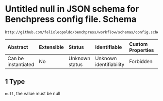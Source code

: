 # Untitled null in JSON schema for Benchpress config file. Schema

```txt
http://github.com/felixleopoldo/benchpress/workflow/schemas/config.schema.json#/definitions/benchmarks/properties/ylim/anyOf/1
```



| Abstract            | Extensible | Status         | Identifiable            | Custom Properties | Additional Properties | Access Restrictions | Defined In                                                       |
| :------------------ | :--------- | :------------- | :---------------------- | :---------------- | :-------------------- | :------------------ | :--------------------------------------------------------------- |
| Can be instantiated | No         | Unknown status | Unknown identifiability | Forbidden         | Allowed               | none                | [config.schema.json*](config.schema.json "open original schema") |

## 1 Type

`null`, the value must be null
